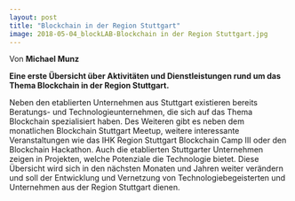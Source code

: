 ```yaml
---
layout: post
title: "Blockchain in der Region Stuttgart"
image: 2018-05-04_blockLAB-Blockchain in der Region Stuttgart.jpg
---
```



Von **Michael Munz**

**Eine erste Übersicht über Aktivitäten und Dienstleistungen rund um das Thema Blockchain in der Region Stuttgart.**

Neben den etablierten Unternehmen aus Stuttgart existieren bereits Beratungs- und Technologieunternehmen, die sich auf das Thema Blockchain spezialisiert haben. Des Weiteren gibt es neben dem monatlichen Blockchain Stuttgart Meetup, weitere interessante Veranstaltungen wie das IHK Region Stuttgart Blockchain Camp III oder den Blockchain Hackathon. Auch die etablierten Stuttgarter Unternehmen zeigen in Projekten, welche Potenziale die Technologie bietet. 
Diese Übersicht wird sich in den nächsten Monaten und Jahren weiter verändern und soll der Entwicklung und Vernetzung  von Technologiebegeisterten und Unternehmen aus der Region Stuttgart dienen.
